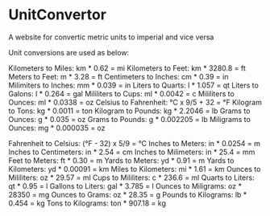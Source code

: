 # UnitConvertor
A website for convertic metric units to imperial and vice versa


Unit conversions are used as below:

Kilometers to Miles: km * 0.62 = mi
Kilometers to Feet: km * 3280.8 = ft
Meters to Feet: m * 3.28 = ft
Centimeters to Inches: cm * 0.39 = in
Milimiters to Inches: mm * 0.039 = in
Liters to Quarts: l * 1.057 = qt
Liters to Galons: l * 0.264 = gal
Mililiters to Cups: ml * 0.0042 = c
Mililiters to Ounces: ml * 0.0338 = oz
Celsius to Fahrenheit: °C x 9/5 + 32 = °F
Kilogram to Tons: kg * 0.0011 = ton
Kilogram to Pounds: kg * 2.2046 = lb
Grams to Ounces: g * 0.035 = oz
Grams to Pounds: g * 0.002205 = lb
Miligrams to Ounces: mg * 0.000035 = oz

Fahrenheit to Celsius: (°F - 32) x 5/9 = °C
Inches to Meters: in * 0.0254 = m
Inches to Centimeters: in * 2.54 = cm
Inches to Milimeters: in * 25.4 = mm
Feet to Meters: ft * 0.30 = m
Yards to Meters: yd * 0.91 = m
Yards to Kilometers: yd * 0.00091 = km
Miles to Kilometers: mi * 1.61 = km
Ounces to Mililiters: oz * 29.57 = ml
Cups to Mililiters: c * 236.6 = ml
Quarts to Liters: qt * 0.95 = l
Gallons to Liters: gal * 3.785 = l
Ounces to Miligrams: oz * 28350 = mg
Ounces to Grams: oz * 28.35 = g
Pounds to Kilograms: lb * 0.454 = kg
Tons to Kilograms: ton * 907.18 = kg